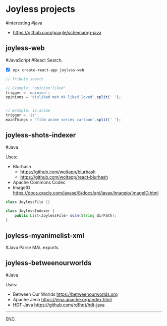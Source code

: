 # Joyless projects

#interesting #java
- https://github.com/google/schemaorg-java

## joyless-web
#JavaScript #React
Search.

- [x] `npx create-react-app joyless-web`

```js
// Tribute search

// Example: "opinion:liked"
trigger = 'opinion';
opinions = 'disliked meh ok liked loved'.split(' ');


// Example: is:anime
trigger = 'is';
mainThings = 'film anime series cartoon'.split(' ');
```


## joyless-shots-indexer
#Java

Uses:
- Blurhash
    * https://github.com/woltapp/blurhash
    * https://github.com/woltapp/react-blurhash
- Apache Commons Codec
- ImageIO
https://docs.oracle.com/javase/8/docs/api/javax/imageio/ImageIO.html

```java
class JoylessFile {}

class JoylessIndexer {
    public List<JoylessFile> scan(String dirPath);
}
```


## joyless-myanimelist-xml
#Java
Parse MAL exports.


## joyless-betweenourworlds
#Java

Uses:
- Between Our Worlds https://betweenourworlds.org
- Apache Jena https://jena.apache.org/index.html
- HDT Java https://github.com/rdfhdt/hdt-java

---

END.
